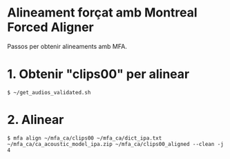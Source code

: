 # Alineament forçat amb Montreal Forced Aligner
Passos per obtenir alineaments amb MFA.

# 1. Obtenir "clips00" per alinear
```
$ ~/get_audios_validated.sh
```

# 2. Alinear
```
$ mfa align ~/mfa_ca/clips00 ~/mfa_ca/dict_ipa.txt ~/mfa_ca/ca_acoustic_model_ipa.zip ~/mfa_ca/clips00_aligned --clean -j 4
```
